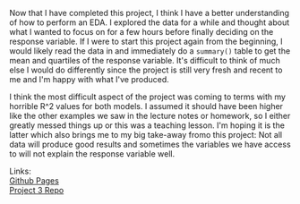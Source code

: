 Now that I have completed this project, I think I have a better understanding of how to perform an EDA. I explored the data for a while and 
thought about what I wanted to focus on for a few hours before finally deciding on the response variable. If I were to start this project
again from the beginning, I would likely read the data in and immediately do a `summary()` table to get the mean and quartiles of the 
response variable. It's difficult to think of much else I would do differently since the project is still very fresh and recent to me and I'm
happy with what I've produced.  

I think the most difficult aspect of the project was coming to terms with my horrible R^2 values for both models. I assumed it should have been
higher like the other examples we saw in the lecture notes or homework, so I either greatly messed things up or this was a teaching lesson. I'm
hoping it is the latter which also brings me to my big take-away fromo this project: Not all data will produce good results and sometimes the 
variables we have access to will not explain the response variable well.

Links:  
[Github Pages](https://jzfeathe.github.io/project-3)  
[Project 3 Repo](https://github.com/jzfeathe/project-3)
